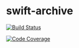 # swift-archive

[![Build Status](https://travis-ci.org/kevincoakley/swift-archive.svg?branch=master)](https://travis-ci.org/kevincoakley/swift-archive)

[![Code Coverage](https://codecov.io/gh/kevincoakley/swift-archive/branch/master/graph/badge.svg)](https://codecov.io/gh/kevincoakley/swift-archive/)